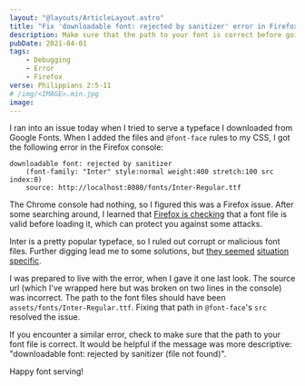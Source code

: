 ```yaml
---
layout: "@layouts/ArticleLayout.astro"
title: "Fix 'downloadable font: rejected by sanitizer' error in Firefox"
description: Make sure that the path to your font is correct before going down the debugging rabbit hole.
pubDate: 2021-04-01
tags:
    - Debugging
    - Error
    - Firefox
verse: Philippians 2:5-11
# /img/<IMAGE>.min.jpg
image:
---
```


I ran into an issue today when I tried to serve a typeface I downloaded from Google Fonts. When I added the files and `@font-face` rules to my CSS, I got the following error in the Firefox console:

```
downloadable font: rejected by sanitizer
    (font-family: "Inter" style:normal weight:400 stretch:100 src index:0)
    source: http://localhost:8080/fonts/Inter-Regular.ttf
```

The Chrome console had nothing, so I figured this was a Firefox issue. After some searching around, I learned that [Firefox is checking](https://support.mozilla.org/en-US/questions/913498) that a font file is valid before loading it, which can protect you against some attacks.

Inter is a pretty popular typeface, so I ruled out corrupt or malicious font files. Further digging lead me to some solutions, but [they seemed](https://github.com/FortAwesome/Font-Awesome/issues/8078) [situation specific](https://stackoverflow.com/questions/57835543/how-to-fix-downloadable-font-rejected-by-sanitizer).

I was prepared to live with the error, when I gave it one last look. The source url (which I've wrapped here but was broken on two lines in the console) was incorrect. The path to the font files should have been `assets/fonts/Inter-Regular.ttf`. Fixing that path in `@font-face`'s `src` resolved the issue.

If you encounter a similar error, check to make sure that the path to your font file is correct. It would be helpful if the message was more descriptive: "downloadable font: rejected by sanitizer (file not found)".

Happy font serving!
